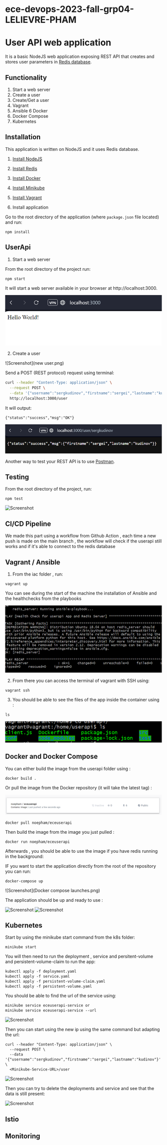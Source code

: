 # ece-devops-2023-fall-grp04-LELIEVRE-PHAM
# User API web application

It is a basic NodeJS web application exposing REST API that creates and stores user parameters in [Redis database](https://redis.io/).

## Functionality

1. Start a web server
2. Create a user
3. Create/Get a user
4. Vagrant
5. Ansible
6  Docker
7. Docker Compose
8. Kubernetes


## Installation

This application is written on NodeJS and it uses Redis database.

1. [Install NodeJS](https://nodejs.org/en/download/)

2. [Install Redis](https://redis.io/download)

3. [Install Docker](https://docs.docker.com/engine/install/)

4. [Install Minikube](https://kubernetes.io/fr/docs/tasks/tools/install-minikube/)
    
5. [Install Vagrant](https://developer.hashicorp.com/vagrant/install?product_intent=vagrant)


6. Install application

Go to the root directory of the application (where `package.json` file located) and run:

```
npm install 
```

## UserApi

1. Start a web server

From the root directory of the project run:

```
npm start
```

It will start a web server available in your browser at http://localhost:3000.

![Screenshot](images/Hello%20World.png)


2. Create a user

![Screenshot](new user.png)

Send a POST (REST protocol) request using terminal:

```bash
curl --header "Content-Type: application/json" \
  --request POST \
  --data '{"username":"sergkudinov","firstname":"sergei","lastname":"kudinov"}' \
  http://localhost:3000/user
```

It will output:

```
{"status":"success","msg":"OK"}
```

![Screenshot](images/check%20user.png)

Another way to test your REST API is to use [Postman](https://www.postman.com/).

## Testing

From the root directory of the project, run:

```
npm test
```

![Screenshot](images/npm%20test.png.png)

## CI/CD Pipeline

We made this part using a workflow from Github Action , each time a new push is made on the main branch , the workflow will check if the userapi still works and if it's able to connect to the redis database



## Vagrant / Ansible

1. From the iac folder , run:

```
vagrant up
```
You can see during the start of the machine the installation of Ansible and the healthchecks from the playbooks

![Screenshot](images/ansiblehealthcheck.png)


2. From there you can access the terminal of vagrant with SSH using:

```
vagrant ssh
```


3. You should be able to see the files of the app inside the container using :

```
ls
```

![Screenshot](images/Vagrant%20SSH.png)


## Docker and Docker Compose

You can either build the image from the userapi folder using :

```
docker build . 
```

Or pull the image from the Docker repository (it will take the latest tag) :

![Screenshot](images/DockerPush.png)

```
docker pull noepham/eceuserapi
```

Then build the image from the image you just pulled :

```
docker run noepham/eceuserapi
```

Afterwards , you should be able to use the image if you have redis running in the background:


IF you want to start the application directly from the root of the repository you can run:

```
docker-compose up
```
![Screenshot](Docker compose launches.png)

The application should be up and ready to use :

![Screenshot](localhost8000.png)
![Screenshot](localhost8000user.png)




## Kubernetes 

Start by using the minikube start command from the k8s folder:

```
minikube start
```

You will then need to run the deployment , service and persitent-volume and persistent-volume-claim to run the app:

```
kubectl apply -f deployment.yaml
kubectl apply -f service.yaml
kubectl apply -f persistent-volume-claim.yaml
kubectl apply -f persistent-volume.yaml
```

You should be able to find the url of the service using:

```
minikube service eceuserapi-service or
minikube service eceuserapi-service --url
```
![Screenshot](serviceeceuserapi.png)

Then you can start using the new ip using the same command but adapting the url:

```
curl --header "Content-Type: application/json" \
  --request POST \
  --data '{"username":"sergkudinov","firstname":"sergei","lastname":"kudinov"}' \
  <Minikube-Service-URL>/user
```

![Screenshot](kubernetesapp.png)

Then you can try to delete the deployments and service and see that the data is still present:

![Screenshot](persistentvolume.png)



## Istio


## Monitoring













